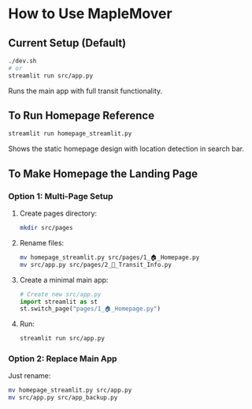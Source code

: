 # How to Use MapleMover

## Current Setup (Default)
```bash
./dev.sh
# or
streamlit run src/app.py
```
Runs the main app with full transit functionality.

## To Run Homepage Reference
```bash
streamlit run homepage_streamlit.py
```
Shows the static homepage design with location detection in search bar.

## To Make Homepage the Landing Page

### Option 1: Multi-Page Setup
1. Create pages directory:
   ```bash
   mkdir src/pages
   ```

2. Rename files:
   ```bash
   mv homepage_streamlit.py src/pages/1_🏠_Homepage.py
   mv src/app.py src/pages/2_🚌_Transit_Info.py
   ```

3. Create a minimal main app:
   ```python
   # Create new src/app.py
   import streamlit as st
   st.switch_page("pages/1_🏠_Homepage.py")
   ```

4. Run:
   ```bash
   streamlit run src/app.py
   ```

### Option 2: Replace Main App
Just rename:
```bash
mv homepage_streamlit.py src/app.py
mv src/app.py src/app_backup.py
```


